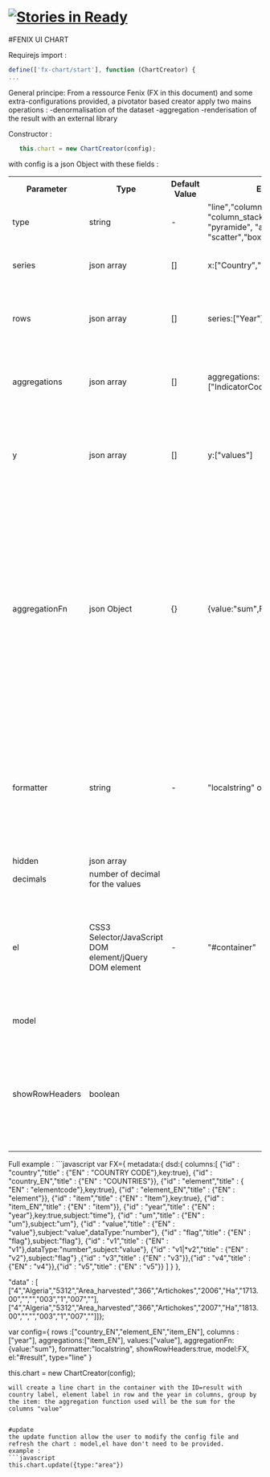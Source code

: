 [![Stories in Ready](https://badge.waffle.io/FENIX-Platform/fenix-ui-olap.png?label=ready&title=Ready)](https://waffle.io/FENIX-Platform/fenix-ui-olap)
=============


#FENIX UI CHART


Requirejs import : 
```javascript
define(['fx-chart/start'], function (ChartCreator) {
...
```
General principe:
From a ressource Fenix (FX in this document) and some extra-configurations provided, a pivotator based creator apply two mains operations : 
	-denormalisation of the dataset
	-aggregation
	-renderisation of the result with an external library


Constructor :
```javascript
   this.chart = new ChartCreator(config);
   ```
with config is a json Object with these fields :
<table>
<tbody>
<tr>
<th>Parameter</th>
<th>Type</th>
<th>Default Value</th>
<th>Example</th>
<th>Description</th>
</tr>
<tr>
<td>type </td>
<td>string</td>
<td>-</td>

<td>"line","column", "column_stacked", "area", "pyramide", "area_stacked", "scatter","boxplot"</td>
<td> type of chart we want to display</td>
</tr>
<tr>
<td>series</td>
<td>json array</td>
<td>[]</td>

<td>x:["Country","Indicator_EN"]</td>
<td>List the dimensions to put in x-axis of the graph</td>
</tr>

<tr>
<td>rows</td>
<td>json array</td>
<td>[]</td>

<td>series:["Year"]</td>
<td>List the dimensions that will be inerpreted as series in the graph</td>
</tr>


<tr>
<td>aggregations</td>
<td>json array</td>
<td>[]</td>

<td>aggregations:["IndicatorCode_EN","Year"]</td>
<td>FX columns we want to aggregate,they will not appears in the
Grid</td>
</tr>
<tr>
<td>y</td>
<td>json array</td>
<td>[]</td>

<td>y:["values"]</td>
<td> describe wich dimensions in the ressources will be aggregates
and displayed as Y-axis of the chart</td>
</tr>
<tr>
<td>aggregationFn</td>
<td>json Object</td>
<td>{}</td>

<td> {value:"sum",Flag:"dif",Units:"dif"}</td>
<td>This object is needed to identify which aggregation function
have to be applied for each field on the "values" part of the dataset.
The functions identifiers "sum" and dif in this example refer to a
function of aggregation implemented in the functions part of the
application</td>
</tr>
<tr>
<td>formatter</td>
<td>string</td>
<td>-</td>

<td> "localstring" or "value"</td>
<td> : identifier of the formater function for the value field
localstring result will be in this format : "1 250,12", value will
return 1250,12 ; value is hightly recommanded for charting</td>
</tr>
<tr>
<td>hidden</td>
<td> json array</td>

<td><br>
</td>
<td><br>
</td><td><br>
</td>
</tr>
<tr>
<td>decimals</td>
<td> number of decimal for the values</td>
<td><br>
</td>
<td><br>
</td>
<td><br>
</td>
</tr>
 <tr><td>el</td>
         <td>CSS3 Selector/JavaScript DOM element/jQuery DOM element</td>
         <td> - </td>
         <td>"#container"</td>
         <td>Optional component container. if specified items's will be searched within it otherwise within the whole document.</td>
  </tr>
<tr>
<td>model</td>
<td><br>
</td>
<td><br>
</td>
<td><br>
</td>
<td> The ressource FENIX to display</td>
</tr>
<tr>
<td>showRowHeaders</td>
<td>boolean</td>
<td><br>
</td>
<td><br>
</td>
<td>boolean to show the row header in the output matrix of the
pivotator (cf pivotator documention) ; false is hightly recommanded for
charting</td>
</tr>
</tbody>
</table>
Full example : 
```javascript
var FX={
  metadata:{
	dsd:{
	columns:[
		{"id" : "country","title" : {"EN" : "COUNTRY CODE"},key:true},
		{"id" : "country_EN","title" : {"EN" : "COUNTRIES"}},
		{"id" : "element","title" : { "EN" : "elementcode"},key:true},
		{"id" : "element_EN","title" : {"EN" : "element"}},
		{"id" : "item","title" : {"EN" : "Item"},key:true},
		{"id" : "item_EN","title" : {"EN" : "item"}},
		{"id" : "year","title" : {"EN" : "year"},key:true,subject:"time"},
		{"id" : "um","title" : {"EN" : "um"},subject:"um"},
		{"id" : "value","title" : {"EN" : "value"},subject:"value",dataType:"number"},
		{"id" : "flag","title" : {"EN" : "flag"},subject:"flag"},
		{"id" : "v1","title" : {"EN" : "v1"},dataType:"number",subject:"value"},
		{"id" : "v1|*v2","title" : {"EN" : "v2"},subject:"flag"}	,{"id" : "v3","title" : {"EN" : "v3"}},{"id" : "v4","title" : {"EN" : "v4"}},{"id" : "v5","title" : {"EN" : "v5"}}
		]
		}
		},
  
  "data" : [
  ["4","Algeria","5312","Area_harvested","366","Artichokes","2006","Ha","1713.00","","","003","1","007",""],
  ["4","Algeria","5312","Area_harvested","366","Artichokes","2007","Ha","1813.00","","","003","1","007",""]]};

var config={
rows :["country_EN","element_EN","item_EN"],
 columns :["year"],
aggregations:["item_EN"],
values:["value"],
aggregationFn:{value:"sum"},
formatter:"localstring",
showRowHeaders:true,
model:FX,
el:"#result",
type="line"
}


   this.chart = new ChartCreator(config);
   ```
will create a line chart in the container with the ID=result with country label, element label in row and the year in columns, group by the item: the aggregation function used will be the sum for the columns "value"


#update
the update function allow the user to modify the config file and refresh the chart : model,el have don't need to be provided.
example : 
```javascript
this.chart.update({type:"area"})

```
